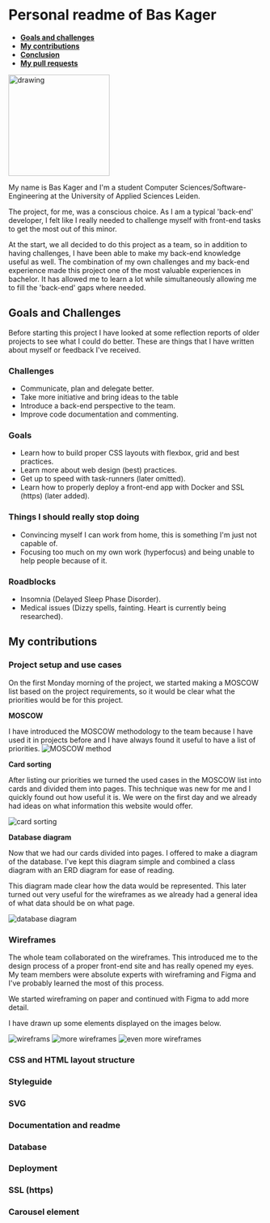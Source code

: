 # Personal readme of Bas Kager

- **[Goals and challenges](#goals-and-challenges)**
- **[My contributions](#my-contributions)**
- **[Conclusion](#conclusion)**
- **[My pull requests](https://github.com/baskager/redesign-minor-web-dev/pulls?utf8=%E2%9C%93&q=author%3Abaskager+)**

<img src="https://avatars3.githubusercontent.com/u/5838517?s=460&v=4" alt="drawing" width="200px"/>

My name is Bas Kager and I'm a student Computer Sciences/Software-Engineering at the University of Applied Sciences Leiden.

The project, for me, was a conscious choice. As I am a typical 'back-end' developer, I felt like I really needed to challenge myself with front-end tasks to get the most out of this minor.

At the start, we all decided to do this project as a team, so in addition to having challenges, I have been able to make my back-end knowledge useful as well. The combination of my own challenges and my back-end experience made this project one of the most valuable experiences in bachelor. It has allowed me to learn a lot while simultaneously allowing me to fill the 'back-end' gaps where needed.

## Goals and Challenges

Before starting this project I have looked at some reflection reports of older projects to see what I could do better. These are things that I have written about myself or feedback I've received.

### Challenges

- Communicate, plan and delegate better.
- Take more initiative and bring ideas to the table
- Introduce a back-end perspective to the team.
- Improve code documentation and commenting.

### Goals

- Learn how to build proper CSS layouts with flexbox, grid and best practices.
- Learn more about web design (best) practices.
- Get up to speed with task-runners (later omitted).
- Learn how to properly deploy a front-end app with Docker and SSL (https) (later added).

### Things I should really stop doing

- Convincing myself I can work from home, this is something I'm just not capable of.
- Focusing too much on my own work (hyperfocus) and being unable to help people because of it.

### Roadblocks

- Insomnia (Delayed Sleep Phase Disorder).
- Medical issues (Dizzy spells, fainting. Heart is currently being researched).

## My contributions

### Project setup and use cases

On the first Monday morning of the project, we started making a MOSCOW list based on the project requirements, so it would be clear what the priorities would be for this project.

**MOSCOW**

I have introduced the MOSCOW methodology to the team because I have used it in projects before and I have always found it useful to have a list of priorities.
![MOSCOW method](https://i.imgur.com/TmoERwy.png)

**Card sorting**

After listing our priorities we turned the used cases in the MOSCOW list into cards and divided them into pages. This technique was new for me and I quickly found out how useful it is. We were on the first day and we already had ideas on what information this website would offer.

![card sorting](https://i.imgur.com/fMFDwJp.jpg)

**Database diagram**

Now that we had our cards divided into pages. I offered to make a diagram of the database. I've kept this diagram simple and combined a class diagram with an ERD diagram for ease of reading.

This diagram made clear how the data would be represented. This later turned out very useful for the wireframes as we already had a general idea of what data should be on what page.

![database diagram](https://i.imgur.com/o93zkUm.jpg)

### Wireframes

The whole team collaborated on the wireframes. This introduced me to the design process of a proper front-end site and has really opened my eyes. My team members were absolute experts with wireframing and Figma and I've probably learned the most of this process.

We started wireframing on paper and continued with Figma to add more detail.

I have drawn up some elements displayed on the images below.

![wireframs](https://i.imgur.com/rDKKYSx.jpg)
![more wireframes](https://i.imgur.com/STpMoL6.jpg)
![even more wireframes](https://i.imgur.com/Ndw3MIo.jpg)

### CSS and HTML layout structure

### Styleguide

### SVG

### Documentation and readme

### Database

### Deployment

### SSL (https)

### Carousel element
